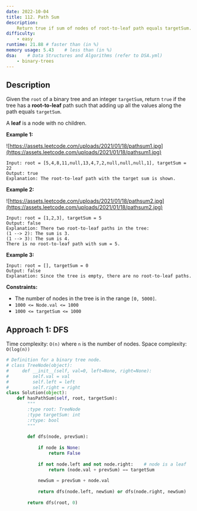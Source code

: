 ```yaml
---
date: 2022-10-04
title: 112. Path Sum
description:
    Return true if sum of nodes of root-to-leaf path equals targetSum.
difficulty:
    - easy
runtime: 21.88 # faster than (in %)
memory usage: 5.43    # less than (in %)
dsa:    # Data Structures and Algorithms (refer to DSA.yml)
    - binary-trees
---
```

## Description
Given the `root` of a binary tree and an integer `targetSum`, return `true` if the tree has a **root-to-leaf** path such that adding up all the values along the path equals `targetSum`.

A **leaf** is a node with no children.

**Example 1:**

![https://assets.leetcode.com/uploads/2021/01/18/pathsum1.jpg](https://assets.leetcode.com/uploads/2021/01/18/pathsum1.jpg)

```
Input: root = [5,4,8,11,null,13,4,7,2,null,null,null,1], targetSum = 22
Output: true
Explanation: The root-to-leaf path with the target sum is shown.

```

**Example 2:**

![https://assets.leetcode.com/uploads/2021/01/18/pathsum2.jpg](https://assets.leetcode.com/uploads/2021/01/18/pathsum2.jpg)

```
Input: root = [1,2,3], targetSum = 5
Output: false
Explanation: There two root-to-leaf paths in the tree:
(1 --> 2): The sum is 3.
(1 --> 3): The sum is 4.
There is no root-to-leaf path with sum = 5.

```

**Example 3:**

```
Input: root = [], targetSum = 0
Output: false
Explanation: Since the tree is empty, there are no root-to-leaf paths.

```

**Constraints:**

- The number of nodes in the tree is in the range `[0, 5000]`.
- `1000 <= Node.val <= 1000`
- `1000 <= targetSum <= 1000`

## Approach 1: DFS
Time complexity: `O(n)` where `n` is the number of nodes.
Space complexity: `O(log(n))`

```python
# Definition for a binary tree node.
# class TreeNode(object):
#     def __init__(self, val=0, left=None, right=None):
#         self.val = val
#         self.left = left
#         self.right = right
class Solution(object):
    def hasPathSum(self, root, targetSum):
        """
        :type root: TreeNode
        :type targetSum: int
        :rtype: bool
        """
        
        def dfs(node, prevSum):
            
            if node is None:
                return False
            
            if not node.left and not node.right:    # node is a leaf
                return (node.val + prevSum) == targetSum
            
            newSum = prevSum + node.val
            
            return dfs(node.left, newSum) or dfs(node.right, newSum)    # if the first condition is true, the second one is not evaluated
        
        return dfs(root, 0)
```